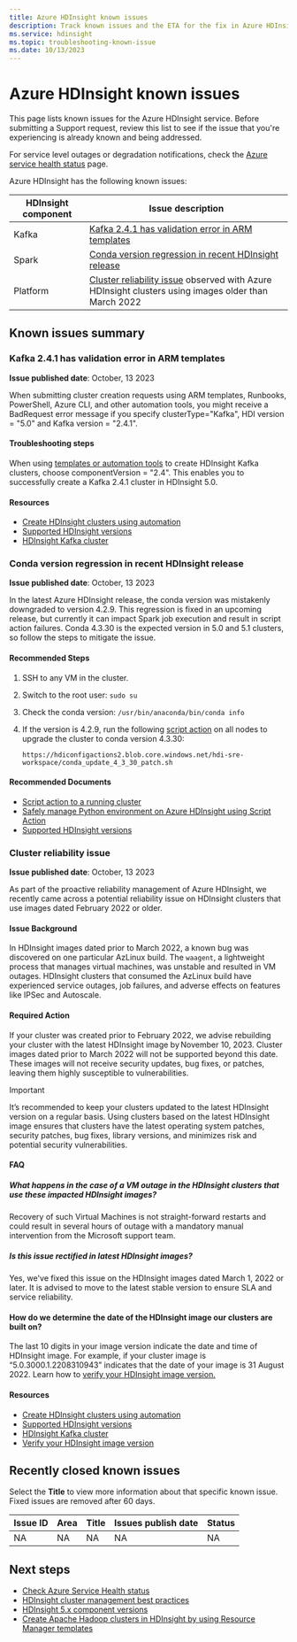 ```yaml
---
title: Azure HDInsight known issues
description: Track known issues and the ETA for the fix in Azure HDInsight
ms.service: hdinsight
ms.topic: troubleshooting-known-issue
ms.date: 10/13/2023
---
```


# Azure HDInsight known issues

This page lists known issues for the Azure HDInsight service. Before submitting a Support request, review this list to see if the issue that you're experiencing is already known and being addressed.

For service level outages or degradation notifications, check the [Azure service health status](https://azure.status.microsoft/status) page.

Azure HDInsight has the following known issues:

| HDInsight component | Issue description | 
|---------------------|-------------------|
| Kafka | [Kafka 2.4.1 has validation error in ARM templates](#kafka-241-has-validation-error-in-arm-templates) |
| Spark | [Conda version regression in recent HDInsight release](#conda-version-regression-in-recent-hdinsight-release)|
| Platform | [Cluster reliability issue](#cluster-reliability-issue) observed with Azure HDInsight clusters using images older than March 2022|

## Known issues summary

### Kafka 2.4.1 has validation error in ARM templates
**Issue published date**: October, 13 2023

When submitting cluster creation requests using ARM templates, Runbooks, PowerShell, Azure CLI, and other automation tools, you might receive a BadRequest error message if you specify clusterType="Kafka", HDI version = "5.0" and Kafka version = "2.4.1".

#### Troubleshooting steps

When using [templates or automation tools](/azure/hdinsight/hdinsight-hadoop-provision-linux-clusters#cluster-setup-methods) to create HDInsight Kafka clusters, choose componentVersion = "2.4". This enables you to successfully create a Kafka 2.4.1 cluster in HDInsight 5.0.

#### Resources

- [Create HDInsight clusters using automation](/azure/hdinsight/hdinsight-hadoop-provision-linux-clusters#cluster-setup-methods)
- [Supported HDInsight versions](/azure/hdinsight/hdinsight-component-versioning#supported-hdinsight-versions)
- [HDInsight Kafka cluster](/azure/hdinsight/kafka/apache-kafka-introduction)

### Conda version regression in recent HDInsight release
**Issue published date**: October, 13 2023

In the latest Azure HDInsight release, the conda version was mistakenly downgraded to version 4.2.9. This regression is fixed in an upcoming release, but currently it can impact Spark job execution and result in script action failures. Conda 4.3.30 is the expected version in 5.0 and 5.1 clusters, so follow the steps to mitigate the issue.

<!--/issueDescription-->

#### Recommended Steps

1. SSH to any VM in the cluster.
2. Switch to the root user: `sudo su`
3. Check the conda version: `/usr/bin/anaconda/bin/conda info`
4. If the version is 4.2.9, run the following [script action](/azure/hdinsight/hdinsight-hadoop-customize-cluster-linux#script-action-to-a-running-cluster) on all nodes to upgrade the cluster to conda version 4.3.30:

   `https://hdiconfigactions2.blob.core.windows.net/hdi-sre-workspace/conda_update_4_3_30_patch.sh`

#### Recommended Documents

- [Script action to a running cluster](/azure/hdinsight/hdinsight-hadoop-customize-cluster-linux#script-action-to-a-running-cluster)
- [Safely manage Python environment on Azure HDInsight using Script Action](/azure/hdinsight/spark/apache-spark-python-package-installation)
- [Supported HDInsight versions](/azure/hdinsight/hdinsight-component-versioning#supported-hdinsight-versions)

### Cluster reliability issue
**Issue published date**: October, 13 2023

As part of the proactive reliability management of Azure HDInsight, we recently came across a potential reliability issue on HDInsight clusters that use images dated February 2022 or older.

#### Issue Background

In HDInsight images dated prior to March 2022, a known bug was discovered on one particular AzLinux build. The `waagent`, a lightweight process that manages virtual machines, was unstable and resulted in VM outages. HDInsight clusters that consumed the AzLinux build have experienced service outages, job failures, and adverse effects on features like IPSec and Autoscale.

#### Required Action

If your cluster was created prior to February 2022, we advise rebuilding your cluster with the latest HDInsight image by November 10, 2023. Cluster images dated prior to March 2022 will not be supported beyond this date. These images will not receive security updates, bug fixes, or patches, leaving them highly susceptible to vulnerabilities.

> [!IMPORTANT]  
> It’s recommended to keep your clusters updated to the latest HDInsight version on a regular basis. Using clusters based on the latest HDInsight image ensures that clusters have the latest operating system patches, security patches, bug fixes, library versions, and minimizes risk and potential security vulnerabilities.
>

#### FAQ

##### What happens in the case of a VM outage in the HDInsight clusters that use these impacted HDInsight images?

Recovery of such Virtual Machines is not straight-forward restarts and could result in several hours of outage with a mandatory manual intervention from the Microsoft support team.

##### Is this issue rectified in latest HDInsight images?

Yes, we've fixed this issue on the HDInsight images dated March 1, 2022 or later. It is advised to move to the latest stable version to ensure SLA and service reliability. 

#### How do we determine the date of the HDInsight image our clusters are built on? 

The last 10 digits in your image version indicate the date and time of HDInsight image. For example, if your cluster image is “5.0.3000.1.2208310943” indicates that the date of your image is 31 August 2022. Learn how to [verify your HDInsight image version.](/azure/hdinsight/view-hindsight-cluster-image-version)

#### Resources

- [Create HDInsight clusters using automation](/azure/hdinsight/hdinsight-hadoop-provision-linux-clusters#cluster-setup-methods)
- [Supported HDInsight versions](/azure/hdinsight/hdinsight-component-versioning#supported-hdinsight-versions)
- [HDInsight Kafka cluster](/azure/hdinsight/kafka/apache-kafka-introduction)
- [Verify your HDInsight image version](/azure/hdinsight/view-hindsight-cluster-image-version)


## Recently closed known issues

Select the **Title** to view more information about that specific known issue. Fixed issues are removed after 60 days.

| Issue ID         | Area                   |Title                    | Issues publish date| Status |
|------------------|------------------------|-------------------------|-------------------|-------|
|NA|NA|NA|NA|NA|

## Next steps

* [Check Azure Service Health status](https://azure.status.microsoft/status)
* [HDInsight cluster management best practices](cluster-management-best-practices.md)
* [HDInsight 5.x component versions](hdinsight-5x-component-versioning.md)
* [Create Apache Hadoop clusters in HDInsight by using Resource Manager templates](hdinsight-hadoop-create-linux-clusters-arm-templates.md)
